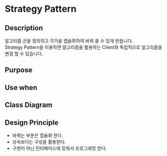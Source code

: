 # Strategy Pattern

## Description
알고리즘 군을 정의하고 각가을 캡슐화하여 바꿔 쓸 수 있게 만듭니다.  
Strategy Pattern을 이용하면 알고리즘을 활용하는 Client와 독립적으로 알고리즘을 변경 할 수 있습니다.

## Purpose

## Use when

## Class Diagram

## Design Principle
- 바뀌는 부분은 캡슐화 한다.
- 상속보다는 구성을 활용한다.
- 구현이 아닌 인터페이스에 맞춰서 프로그래밍 한다.


